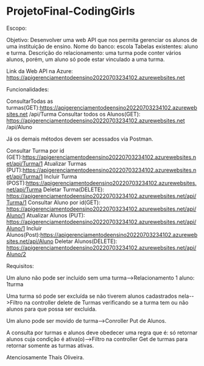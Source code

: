 # ProjetoFinal-CodingGirls

Escopo:

Objetivo: Desenvolver uma web API que nos permita gerenciar os alunos de uma instituição de ensino.
Nome do banco: escola
Tabelas existentes: aluno e turma.
Descrição do relacionamento: uma turma pode conter vários alunos, porém, um aluno só pode estar vinculado a uma turma. 

Link da Web API na Azure: https://apigerenciamentodeensino20220703234102.azurewebsites.net

Funcionalidades:

ConsultarTodas as turmas(GET):https://apigerenciamentodeensino20220703234102.azurewebsites.net /api/Turma
Consultar todos os Alunos(GET): https://apigerenciamentodeensino20220703234102.azurewebsites.net /api/Aluno

Já os demais métodos devem ser acessados via Postman.

Consultar Turma por id (GET):https://apigerenciamentodeensino20220703234102.azurewebsites.net/api/Turma/1
Atualizar Turmas (PUT):https://apigerenciamentodeensino20220703234102.azurewebsites.net/api/Turma/1
Incluir Turma (POST):https://apigerenciamentodeensino20220703234102.azurewebsites.net/api/Turma
Deletar Turma(DELETE): https://apigerenciamentodeensino20220703234102.azurewebsites.net/api/Turma/1
Consultar Aluno por id(GET): https://apigerenciamentodeensino20220703234102.azurewebsites.net/api/Aluno/1
Atualizar Alunos (PUT): https://apigerenciamentodeensino20220703234102.azurewebsites.net/api/Aluno/1
Incluir Alunos(Post):https://apigerenciamentodeensino20220703234102.azurewebsites.net/api/Aluno
Deletar Alunos(DELETE): https://apigerenciamentodeensino20220703234102.azurewebsites.net/api/Aluno/2

Requisitos:

Um aluno não pode ser incluído sem uma turma-->Relacionamento 1 aluno: 1turma

Uma turma só pode ser excluída se não tiverem alunos cadastrados nela-->Filtro na controller delete de Turmas verificando se a turma tem ou não alunos para que possa ser excluida.

Um aluno pode ser movido de turma-->Conroller Put de Alunos.

A consulta por turmas e alunos deve obedecer uma regra que é: só retornar alunos cuja condição é ativa(o)-->Filtro na controller Get de turmas para retornar somente as turmas ativas.

Atenciosamente Thaís Oliveira.
